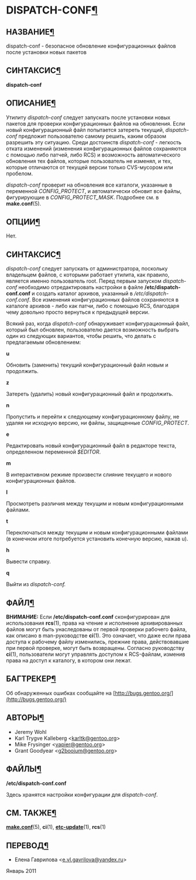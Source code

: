 # DISPATCH-CONF[¶](#DISPATCH-CONF)

## НАЗВАНИЕ[¶](#НАЗВАНИЕ)
dispatch-conf - безопасное обновление конфигурационных файлов после установки новых пакетов 

## СИНТАКСИС[¶](#СИНТАКСИС)

**dispatch-conf**

## ОПИСАНИЕ[¶](#ОПИСАНИЕ)

Утилиту _dispatch-conf_ следует запускать после установки новых пакетов для проверки конфигурационных файлов на обновления. Если новый конфигурационный файл попытается затереть текущий, _dispatch-conf_ предложит пользователю самому решить, каким образом разрешить эту ситуацию. Среди достоинств _dispatch-conf_ - легкость отката изменений (изменения конфигурационных файлов сохраняются с помощью либо патчей, либо RCS) и возможность автоматического обновления тех файлов, которые пользователь не изменял, и тех, которые отличаются от текущей версии только CVS-мусором или пробелом.

_dispatch-conf_ проверит на обновления все каталоги, указанные в переменной _CONFIG\_PROTECT_, и автоматически обновит все файлы, фигурирующие в _CONFIG\_PROTECT\_MASK_. Подробнее см. в **make.conf**(5).

## ОПЦИИ[¶](#ОПЦИИ)

Нет.

## СИНТАКСИС[¶](#СИНТАКСИС)

_dispatch-conf_ следует запускать от администратора, поскольку владельцем файлов, с которыми работает утилита, как правило, является именно пользователь root. Перед первым запуском _dispatch-conf_ необходимо отредактировать настройки в файле **/etc/dispatch-conf.conf** и создать каталог архивов, указанный в _/etc/dispatch-conf.conf_. Все изменения конфигурационных файлов сохраняются в каталоге архивов - либо как патчи, либо с помощью RCS, благодаря чему довольно просто вернуться к предыдущей версии.

Всякий раз, когда _dispatch-conf_ обнаруживает конфигурационный файл, который был обновлен, пользователю дается возможность выбрать один из следующих вариантов, чтобы решить, что делать с предлагаемым обновлением:

**u**

Обновить (заменить) текущий конфигурационный файл новым и продолжить.

**z**

Затереть (удалить) новый конфигурационный файл и продолжить.

**n**

Пропустить и перейти к следующему конфигурационному файлу, не удаляя ни исходную версию, ни файлы, защищенные _CONFIG\_PROTECT_.

**e**

Редактировать новый конфигурационный файл в редакторе текста, определенном переменной _$EDITOR_.

**m**

В интерактивном режиме произвести слияние текущего и нового конфигурационных файлов.

**l**

Просмотреть различия между текущим и новым конфигурационными файлами.

**t**

Переключаться между текущим и новым конфигурационными файлами (в конечном итоге потребуется установить конечную версию, нажав u).

**h**

Вывести справку.

**q**

Выйти из _dispatch-conf._

## ФАЙЛ[¶](#ФАЙЛ)

**ВНИМАНИЕ:** Если **/etc/dispatch-conf.conf** сконфигурирован для использования **rcs**(1), права на чтение и исполнение архивированных файлов могут быть унаследованы от первой проверки рабочего файла, как описано в man-руководстве **ci**(1). Это означает, что даже если права доступа к рабочему файлу изменились, прежние права, действовавшие при первой проверке, могут быть возвращены. Согласно руководству **ci**(1), пользователи могут управлять доступом к RCS-файлам, изменив права на доступ к каталогу, в котором они лежат.

## БАГТРЕКЕР[¶](#БАГТРЕКЕР)

Об обнаруженных ошибках сообщайте на [http://bugs.gentoo.org/](http://bugs.gentoo.org/)

## АВТОРЫ[¶](#АВТОРЫ)

* Jeremy Wohl
* Karl Trygve Kalleberg <[karltk@gentoo.org](mailto:karltk@gentoo.org)\>
* Mike Frysinger <[vapier@gentoo.org](mailto:vapier@gentoo.org)\>
* Grant Goodyear <[g2boojum@gentoo.org](mailto:g2boojum@gentoo.org)\>

## ФАЙЛЫ[¶](#ФАЙЛЫ)

**/etc/dispatch-conf.conf**

Здесь хранятся настройки конфигурации для _dispatch-conf_.

## СМ. ТАКЖЕ[¶](#СМ-ТАКЖЕ)

**[make.conf](.html)**(5), **ci**(1), **[etc-update](.html)**(1), **rcs**(1)

## ПЕРЕВОД[¶](#ПЕРЕВОД)

* Елена Гаврилова <[e.vl.gavrilova@yandex.ru](mailto:e.vl.gavrilova@yandex.ru)\>

  
Январь 2011